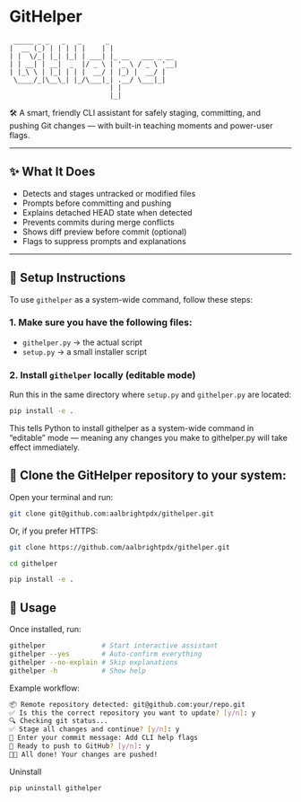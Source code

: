 # GitHelper

```text
 _____ _ _   _   _      _                 
|  __ (_) | | | | |    | |                
| |  \/_| |_| |_| | ___| |_ __   ___ _ __ 
| | __| | __|  _  |/ _ \ | '_ \ / _ \ '__|
| |_\ \ | |_| | | |  __/ | |_) |  __/ |   
 \____/_|\__\_| |_/\___|_| .__/ \___|_|   
                         | |              
                         |_|             
```
🛠️ A smart, friendly CLI assistant for safely staging, committing, and pushing Git changes — with built-in teaching moments and power-user flags.

---

## ✨ What It Does

- Detects and stages untracked or modified files
- Prompts before committing and pushing
- Explains detached HEAD state when detected
- Prevents commits during merge conflicts
- Shows diff preview before commit (optional)
- Flags to suppress prompts and explanations

---

## 🧰 Setup Instructions

To use `githelper` as a system-wide command, follow these steps:

### 1. Make sure you have the following files:

- `githelper.py` → the actual script
- `setup.py` → a small installer script

### 2. Install `githelper` locally (editable mode)

Run this in the same directory where `setup.py` and `githelper.py` are located:

```bash
pip install -e .
```

This tells Python to install githelper as a system-wide command in “editable” mode — meaning any changes you make to githelper.py will take effect immediately.

## 🧰 Clone the GitHelper repository to your system:

Open your terminal and run:

```bash
git clone git@github.com:aalbrightpdx/githelper.git
```

Or, if you prefer HTTPS:

```bash
git clone https://github.com/aalbrightpdx/githelper.git
```

```bash
cd githelper

pip install -e .
```



## 🚀 Usage

Once installed, run:

```bash
githelper              # Start interactive assistant
githelper --yes        # Auto-confirm everything
githelper --no-explain # Skip explanations
githelper -h           # Show help
```

Example workflow:

```bash
📦 Remote repository detected: git@github.com:your/repo.git
✅ Is this the correct repository you want to update? [y/n]: y
🔍 Checking git status...
✅ Stage all changes and continue? [y/n]: y
📝 Enter your commit message: Add CLI help flags
🚀 Ready to push to GitHub? [y/n]: y
🎉✅ All done! Your changes are pushed!
```

Uninstall
```bash
pip uninstall githelper
```

